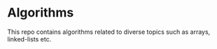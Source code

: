 # Algorithms
This repo contains algorithms related to diverse topics such as arrays, linked-lists etc.

